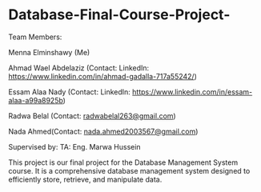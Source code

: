 # Database-Final-Course-Project-
Team Members:

Menna Elminshawy (Me)

Ahmad Wael Abdelaziz (Contact: LinkedIn: https://www.linkedin.com/in/ahmad-gadalla-717a55242/)

Essam Alaa Nady (Contact: LinkedIn: https://www.linkedin.com/in/essam-alaa-a99a8925b)

Radwa Belal (Contact: radwabelal263@gmail.com)

Nada Ahmed(Contact: nada.ahmed2003567@gmail.com)


Supervised by:
TA: Eng. Marwa Hussein

This project is our final project for the Database Management System course. It is a comprehensive database management system designed to efficiently store, retrieve, and manipulate data.
